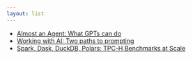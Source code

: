 ```yaml
---
layout: list
---
```


 - [Almost an Agent: What GPTs can do](https://www.oneusefulthing.org/p/almost-an-agent-what-gpts-can-do)
 - [Working with AI: Two paths to prompting](https://www.oneusefulthing.org/p/working-with-ai-two-paths-to-prompting)
 - [Spark, Dask, DuckDB, Polars: TPC-H Benchmarks at Scale](https://www.youtube.com/watch?v=wKH0-zs2g_U)
